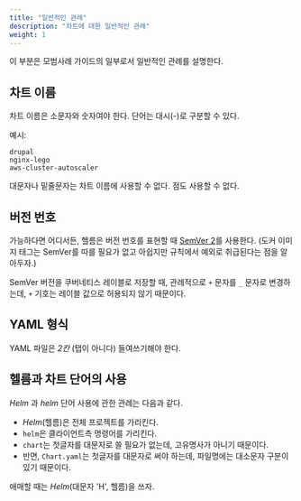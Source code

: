 ```yaml
---
title: "일반적인 관례"
description: "차트에 대한 일반적인 관례"
weight: 1
---
```


이 부분은 모범사례 가이드의 일부로서 일반적인 관례를 설명한다.

## 차트 이름

차트 이름은 소문자와 숫자여야 한다. 단어는 대시(-)로 구분할 수 있다.

예시:

```
drupal
nginx-lego
aws-cluster-autoscaler
```

대문자나 밑줄문자는 차트 이름에 사용할 수 없다. 점도 사용할 수 없다.

## 버전 번호

가능하다면 어디서든, 헬름은 버전 번호를 표현할 때 [SemVer 2](https://semver.org)를 사용한다.
(도커 이미지 태그는 SemVer를 따를 필요가 없고
아쉽지만 규칙에서 예외로 취급된다는 점을 알아두자.)

SemVer 버전을 쿠버네티스 레이블로 저장할 때,
관례적으로 `+` 문자를 `_` 문자로 변경하는데,
`+` 기호는 레이블 값으로 허용되지 않기 때문이다.

## YAML 형식

YAML 파일은 _2칸_ (탭이 아니다) 들여쓰기해야 한다.

## 헬름과 차트 단어의 사용

_Helm_ 과 _helm_ 단어 사용에 관한 관례는 다음과 같다.

- _Helm_(헬름)은 전체 프로젝트를 가리킨다.
- `helm`은 클라이언트측 명령어를 가리킨다.
- `chart`는 첫글자를 대문자로 쓸 필요가 없는데, 고유명사가 아니기 때문이다.
- 반면, `Chart.yaml`는 첫글자를 대문자로 써야 하는데, 파일명에는 대소문자 구분이 있기 때문이다.

애매할 때는 _Helm_(대문자 'H', 헬름)을 쓰자.
